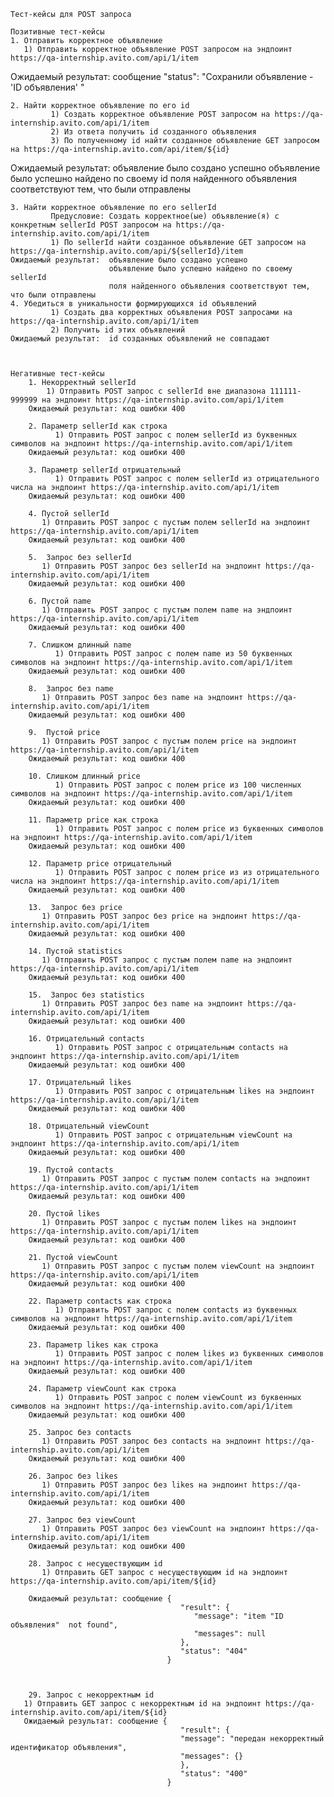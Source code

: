    Тест-кейсы для POST запроса

    Позитивные тест-кейсы
    1. Отправить корректное объявление
       1) Отправить корректное объявление POST запросом на эндпоинт https://qa-internship.avito.com/api/1/item
   Ожидаемый результат: сообщение  "status": "Сохранили объявление - 'ID объявления' "

    2. Найти корректное объявление по его id       
             1) Создать корректное объявление POST запросом на https://qa-internship.avito.com/api/1/item
             2) Из ответа получить id созданного объявления
             3) По полученному id найти созданное объявление GET запросом на https://qa-internship.avito.com/api/item/${id}
   Ожидаемый результат:  объявление было создано успешно
                         объявление было успешно найдено по своему id
                         поля найденного объявления соответствуют тем, что были отправлены

    3. Найти корректное объявление по его sellerId
             Предусловие: Создать корректное(ые) объявление(я) с конкретным sellerId POST запросом на https://qa-internship.avito.com/api/1/item
             1) По sellerId найти созданное объявление GET запросом на https://qa-internship.avito.com/api/${sellerId}/item
    Ожидаемый результат:  объявление было создано успешно
                          объявление было успешно найдено по своему sellerId
                          поля найденного объявления соответствуют тем, что были отправлены
    4. Убедиться в уникальности формирующихся id объявлений
             1) Создать два корректных объявления POST запросами на https://qa-internship.avito.com/api/1/item
             2) Получить id этих объявлений
    Ожидаемый результат:  id созданных объявлений не совпадают



    Негативные тест-кейсы
        1. Некорректный sellerId
            1) Отправить POST запрос с sellerId вне диапазона 111111-999999 на эндпоинт https://qa-internship.avito.com/api/1/item
        Ожидаемый результат: код ошибки 400

        2. Параметр sellerId как строка
              1) Отправить POST запрос с полем sellerId из буквенных символов на эндпоинт https://qa-internship.avito.com/api/1/item
        Ожидаемый результат: код ошибки 400

        3. Параметр sellerId отрицательный
              1) Отправить POST запрос с полем sellerId из отрицательного числа на эндпоинт https://qa-internship.avito.com/api/1/item
        Ожидаемый результат: код ошибки 400

        4. Пустой sellerId
           1) Отправить POST запрос с пустым полем sellerId на эндпоинт https://qa-internship.avito.com/api/1/item
        Ожидаемый результат: код ошибки 400

        5.  Запрос без sellerId
           1) Отправить POST запрос без sellerId на эндпоинт https://qa-internship.avito.com/api/1/item
        Ожидаемый результат: код ошибки 400

        6. Пустой name
           1) Отправить POST запрос с пустым полем name на эндпоинт https://qa-internship.avito.com/api/1/item
        Ожидаемый результат: код ошибки 400

        7. Слишком длинный name
              1) Отправить POST запрос с полем name из 50 буквенных символов на эндпоинт https://qa-internship.avito.com/api/1/item
        Ожидаемый результат: код ошибки 400

        8.  Запрос без name
           1) Отправить POST запрос без name на эндпоинт https://qa-internship.avito.com/api/1/item
        Ожидаемый результат: код ошибки 400

        9.  Пустой price
           1) Отправить POST запрос с пустым полем price на эндпоинт https://qa-internship.avito.com/api/1/item
        Ожидаемый результат: код ошибки 400

        10. Слишком длинный price
              1) Отправить POST запрос с полем price из 100 численных символов на эндпоинт https://qa-internship.avito.com/api/1/item
        Ожидаемый результат: код ошибки 400

        11. Параметр price как строка
              1) Отправить POST запрос с полем price из буквенных символов на эндпоинт https://qa-internship.avito.com/api/1/item
        Ожидаемый результат: код ошибки 400

        12. Параметр price отрицательный
              1) Отправить POST запрос с полем price из из отрицательного числа на эндпоинт https://qa-internship.avito.com/api/1/item
        Ожидаемый результат: код ошибки 400

        13.  Запрос без price
           1) Отправить POST запрос без price на эндпоинт https://qa-internship.avito.com/api/1/item
        Ожидаемый результат: код ошибки 400

        14. Пустой statistics
           1) Отправить POST запрос с пустым полем name на эндпоинт https://qa-internship.avito.com/api/1/item
        Ожидаемый результат: код ошибки 400

        15.  Запрос без statistics
           1) Отправить POST запрос без name на эндпоинт https://qa-internship.avito.com/api/1/item
        Ожидаемый результат: код ошибки 400

        16. Отрицательный contacts
              1) Отправить POST запрос с отрицательным contacts на эндпоинт https://qa-internship.avito.com/api/1/item
        Ожидаемый результат: код ошибки 400

        17. Отрицательный likes
              1) Отправить POST запрос с отрицательным likes на эндпоинт https://qa-internship.avito.com/api/1/item
        Ожидаемый результат: код ошибки 400

        18. Отрицательный viewCount
              1) Отправить POST запрос с отрицательным viewCount на эндпоинт https://qa-internship.avito.com/api/1/item
        Ожидаемый результат: код ошибки 400

        19. Пустой contacts
           1) Отправить POST запрос с пустым полем contacts на эндпоинт https://qa-internship.avito.com/api/1/item
        Ожидаемый результат: код ошибки 400

        20. Пустой likes
           1) Отправить POST запрос с пустым полем likes на эндпоинт https://qa-internship.avito.com/api/1/item
        Ожидаемый результат: код ошибки 400

        21. Пустой viewCount
           1) Отправить POST запрос с пустым полем viewCount на эндпоинт https://qa-internship.avito.com/api/1/item
        Ожидаемый результат: код ошибки 400

        22. Параметр contacts как строка
              1) Отправить POST запрос с полем contacts из буквенных символов на эндпоинт https://qa-internship.avito.com/api/1/item
        Ожидаемый результат: код ошибки 400

        23. Параметр likes как строка
              1) Отправить POST запрос с полем likes из буквенных символов на эндпоинт https://qa-internship.avito.com/api/1/item
        Ожидаемый результат: код ошибки 400

        24. Параметр viewCount как строка
              1) Отправить POST запрос с полем viewCount из буквенных символов на эндпоинт https://qa-internship.avito.com/api/1/item
        Ожидаемый результат: код ошибки 400

        25. Запрос без contacts
           1) Отправить POST запрос без contacts на эндпоинт https://qa-internship.avito.com/api/1/item
        Ожидаемый результат: код ошибки 400

        26. Запрос без likes
           1) Отправить POST запрос без likes на эндпоинт https://qa-internship.avito.com/api/1/item
        Ожидаемый результат: код ошибки 400

        27. Запрос без viewCount
           1) Отправить POST запрос без viewCount на эндпоинт https://qa-internship.avito.com/api/1/item
        Ожидаемый результат: код ошибки 400

        28. Запрос с несуществующим id
           1) Отправить GET запрос с несуществующим id на эндпоинт https://qa-internship.avito.com/api/item/${id}

        Ожидаемый результат: сообщение {
                                          "result": {
                                             "message": "item "ID объявления"  not found",
                                             "messages": null
                                          },
                                          "status": "404"
                                       }



        29. Запрос с некорректным id
       1) Отправить GET запрос с некорректным id на эндпоинт https://qa-internship.avito.com/api/item/${id}
       Ожидаемый результат: сообщение {
                                          "result": {
                                          "message": "передан некорректный идентификатор объявления",
                                          "messages": {}
                                          },
                                          "status": "400"
                                       } 

